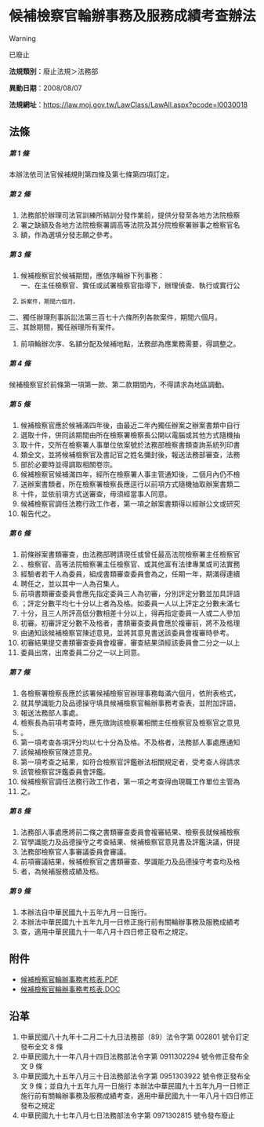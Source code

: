 # 候補檢察官輪辦事務及服務成績考查辦法


> [!WARNING]
> 已廢止


**法規類別**：廢止法規＞法務部

**異動日期**：2008/08/07  

**法規網址**：https://law.moj.gov.tw/LawClass/LawAll.aspx?pcode=I0030018



## 法條
##### 第 1 條
本辦法依司法官候補規則第四條及第七條第四項訂定。

##### 第 2 條
1. 法務部於辦理司法官訓練所結訓分發作業前，提供分發至各地方法院檢察
1. 署之缺額及各地方法院檢察署調高等法院及其分院檢察署辦事之檢察官名
1. 額，作為選填分發志願之參考。

##### 第 3 條
1. 候補檢察官於候補期間，應依序輪辦下列事務：  
一、在主任檢察官、實任或試署檢察官指導下，辦理偵查、執行或實行公
1.     訴案件，期間六個月。  
二、獨任辦理刑事訴訟法第三百七十六條所列各款案件，期間六個月。  
三、其餘期間，獨任辦理所有案件。
1. 前項輪辦次序、名額分配及候補地點，法務部為應業務需要，得調整之。

##### 第 4 條
候補檢察官於前條第一項第一款、第二款期間內，不得請求為地區調動。

##### 第 5 條
1. 候補檢察官應於候補滿四年後，由最近二年內獨任辦案之辦案書類中自行
1. 選取十件，併同該期間由所在檢察署檢察長公開以電腦或其他方式隨機抽
1. 取十件，交所在檢察署人事單位依案號於法務部檢察書類查詢系統列印書
1. 類全文，並將候補檢察官及書記官之姓名彌封後，報送法務部審查，法務
1. 部於必要時並得調取相關卷宗。
1. 候補檢察官候補滿四年，經所在檢察署人事主管通知後，二個月內仍不檢
1. 送辦案書類者，所在檢察署檢察長應逕行以前項方式隨機抽取辦案書類二
1. 十件，並依前項方式送審查，毋須經當事人同意。
1. 候補檢察官調任法務行政工作者，第一項之辦案書類得以經辦公文或研究
1. 報告代之。

##### 第 6 條
1. 前條辦案書類審查，由法務部聘請現任或曾任最高法院檢察署主任檢察官
1. 、檢察官、高等法院檢察署主任檢察官、或其他富有法律專業或司法實務
1. 經驗者若干人為委員，組成書類審查委員會為之，任期一年，期滿得連續
1. 聘任之，並以其中一人為召集人。
1. 前項書類審查委員會應先指定委員三人為初審，分別評定分數並加具評語
1. ；評定分數平均七十分以上者為及格。如委員一人以上評定之分數未滿七
1. 十分，且三人所評高低分數相差十分以上，得再指定委員一人或二人參加
1. 初審。初審評定分數不及格者，書類審查委員會應於複審前，將不及格理
1. 由通知該候補檢察官陳述意見，並將其意見書送該委員會複審時參考。
1. 初審結果提交書類審查委員會複審，審查結果須經該委員會二分之一以上
1. 委員出席，出席委員二分之一以上同意。

##### 第 7 條
1. 各檢察署檢察長應於該署候補檢察官辦理事務每滿六個月，依附表格式，
1. 就其學識能力及品德操守填具候補檢察官輪辦事務考查表，並附加評語，
1. 報送法務部人事處。
1. 檢察長為前項考查時，應先徵詢該檢察署相關主任檢察官及檢察官之意見
1. 。
1. 第一項考查各項評分均以七十分為及格。不及格者，法務部人事處應通知
1. 該候補檢察官陳述意見。
1. 第一項考查之結果，如符合檢察官評鑑辦法相關規定者，受考查人得請求
1. 該管檢察官評鑑委員會評鑑。
1. 候補檢察官調任法務行政工作者，第一項之考查得由現職工作單位主管為
1. 之。

##### 第 8 條
1. 法務部人事處應將前二條之書類審查委員會複審結果、檢察長就候補檢察
1. 官學識能力及品德操守之考查結果、候補檢察官意見書及評鑑決議，併提
1. 法務部檢察官人事審議委員會審議。
1. 前項審議結果，候補檢察官之書類審查、學識能力及品德操守考查均及格
1. 者，為候補服務成績及格。

##### 第 9 條
1. 本辦法自中華民國九十五年九月一日施行。
1. 本辦法中華民國九十五年九月一日修正施行前有關輪辦事務及服務成績考
1. 查，適用中華民國九十一年八月十四日修正發布之規定。
## 附件
* [候補檢察官輪辦事務考核表.PDF](https://law.moj.gov.tw/LawClass/LawGetFile.ashx?FileId=0000233613)
* [候補檢察官輪辦事務考核表.DOC](https://law.moj.gov.tw/LawClass/LawGetFile.ashx?FileId=0000021607)
## 沿革
1. 中華民國八十九年十二月二十九日法務部（89）法令字第 002801 號令訂定發布全文 8  條
1. 中華民國九十一年八月十四日法務部法令字第 0911302294 號令修正發布全文 9  條
1. 中華民國九十五年八月三十日法務部法令字第 0951303922 號令修正發布全文 9  條；並自九十五年九月一日施行                        本辦法中華民國九十五年九月一日修正施行前有關輪辦事務及服務成績考查，適用中華民國九十一年八月十四日修正發布之規定
1. 中華民國九十七年八月七日法務部法令字第 0971302815 號令發布廢止  
